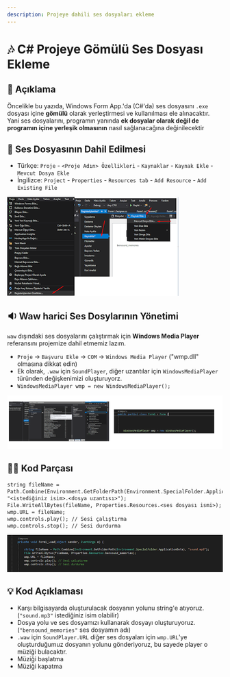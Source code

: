 ```yaml
---
description: Projeye dahili ses dosyaları ekleme
---
```


# 🎶 C\# Projeye Gömülü Ses Dosyası Ekleme

## 🗽 Açıklama

Öncelikle bu yazıda, Windows Form App.'da \(C\#'da\) ses dosyasını `.exe` dosyası içine **gömülü** olarak yerleştirmesi ve kullanılması ele alınacaktır. Yani ses dosyalarını, programın yanında **ek dosyalar olarak değil de programın içine yerleşik olmasının** nasıl sağlanacağına değinilecektir

## 📁 Ses Dosyasının Dahil Edilmesi

* Türkçe: `Proje` -  `<Proje Adın> Özellikleri` - `Kaynaklar` - `Kaynak Ekle` - `Mevcut Dosya Ekle`
* İngilizce:  `Project` - `Properties`  - `Resources tab` -  `Add Resource` -  `Add Existing File`

![](../../.gitbook/assets/image%20%285%29.png)



## 🔉 Waw harici Ses Dosylarının Yönetimi

`waw` dışındaki ses dosyalarını çalıştırmak için **Windows Media Player** referansını projemize dahil etmemiz lazım.

* `Proje` -&gt; `Başvuru Ekle` -&gt; `COM` -&gt; `Windows Media Player` \("wmp.dll" olmasına dikkat edin\)
* Ek olarak, `.waw` için `SoundPlayer`, diğer uzantılar için `WindowsMediaPlayer` türünden değişkenimizi oluşturuyorz.
* `WindowsMediaPlayer wmp = new WindowsMediaPlayer();`

![](../../.gitbook/assets/image%20%2856%29.png)

## 👨‍💻 Kod Parçası

```text
string fileName = Path.Combine(Environment.GetFolderPath(Environment.SpecialFolder.ApplicationData), "<istediğiniz isim>.<dosya uzantısı>");
File.WriteAllBytes(fileName, Properties.Resources.<ses dosyası ismi>);
wmp.URL = fileName;
wmp.controls.play(); // Sesi çalıştırma
wmp.controls.stop(); // Sesi durdurma
```

![](../../.gitbook/assets/image%20%2842%29.png)

## 💡 Kod Açıklaması

* Karşı bilgisayarda oluşturulacak dosyanın yolunu string'e atıyoruz. \(`"sound.mp3"` istediğiniz isim olabilir\)
* Dosya yolu ve ses dosyamızı kullanarak dosyayı oluşturuyoruz. \(`"bensound_memories"` ses dosyamın adı\)
* `.waw` için `SoundPlayer.URL` diğer ses dosyaları için `wmp.URL`'ye oluşturduğumuz dosyanın yolunu gönderiyoruz, bu sayede player o müziği bulacaktır.
* Müziği başlatma
* Müziği kapatma


